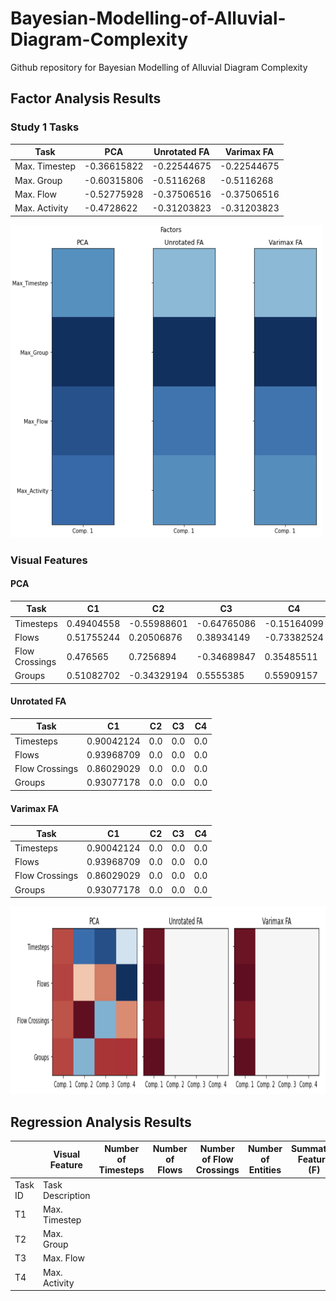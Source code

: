 # Bayesian-Modelling-of-Alluvial-Diagram-Complexity
Github repository for Bayesian Modelling of Alluvial Diagram Complexity

## Factor Analysis Results

### Study 1 Tasks

| Task  | PCA | Unrotated FA | Varimax FA |
| ------------- | ------------- | ------------- | ------------- |
| Max. Timestep  | -0.36615822  | -0.22544675 | -0.22544675 |
| Max. Group  | -0.60315806  | -0.5116268 | -0.5116268 |
| Max. Flow  | -0.52775928  | -0.37506516 | -0.37506516 |
| Max. Activity  | -0.4728622  | -0.31203823 | -0.31203823 |

<img src="/images/factor_task_s1.png" width="500" height="500">

### Visual Features

#### PCA
| Task  | C1 | C2 | C3 | C4 |
| ------------- | ------------- | ------------- | ------------- | ------------- |
| Timesteps  | 0.49404558 | -0.55988601 | -0.64765086 | -0.15164099 |
| Flows  | 0.51755244 | 0.20506876 | 0.38934149 | -0.73382524 |
| Flow Crossings  | 0.476565 | 0.7256894 | -0.34689847 | 0.35485511 |
| Groups  | 0.51082702 | -0.34329194 | 0.5555385 | 0.55909157 |

#### Unrotated FA
| Task  | C1 | C2 | C3 | C4 |
| ------------- | ------------- | ------------- | ------------- | ------------- |
| Timesteps  | 0.90042124 | 0.0 | 0.0 | 0.0 |
| Flows  | 0.93968709 | 0.0 | 0.0 | 0.0 |
| Flow Crossings  | 0.86029029 | 0.0 | 0.0 | 0.0 |
| Groups  | 0.93077178 | 0.0 | 0.0 | 0.0 |

#### Varimax FA 
| Task  | C1 | C2 | C3 | C4 |
| ------------- | ------------- | ------------- | ------------- | ------------- |
| Timesteps  | 0.90042124 | 0.0 | 0.0 | 0.0 |
| Flows  | 0.93968709 | 0.0 | 0.0 | 0.0 |
| Flow Crossings  | 0.86029029 | 0.0 | 0.0 | 0.0 |
| Groups  | 0.93077178 | 0.0 | 0.0 | 0.0 |

<img src="/images/factor_feat.png" width="900" height="300">

## Regression Analysis Results

|| Visual Feature | Number of Timesteps | Number of Flows | Number of Flow Crossings | Number of Entities | Summated Feature (F) |
| ------------- | ------------- | ------------- | ------------- | ------------- | ------------- | ------------- |
| Task ID | Task Description | |||||
| T1 | Max. Timestep | |||||
| T2 | Max. Group | |||||
| T3 | Max. Flow | |||||
| T4 | Max. Activity | |||||





<!-- % \textbf{Task ID} & \textbf{Task Description} & \textbf{$\beta$}         & \textbf{$R^{2}$}        & \textbf{$\beta$}       & \textbf{$R^{2}$}      & \textbf{$\beta$}           & \textbf{$R^{2}$}           & \textbf{$\beta$}      & \textbf{$R^{2}$}        & \textbf{$\beta$}      & \textbf{$R^{2}$}\\ \midrule
% T1               & Max. Timestep             & 1.096              & 0.582              & 1.374            & 0.634            & 1.356                & 0.587                 & 1.185           & \textbf{0.668}   & 1.280                 & 0.637       \\ 
% T2               & Max. Group                & 0.758              & 0.566              & 0.955            & 0.624            & 0.943                & 0.578                 & 0.814           & \textbf{0.641}    & 0.886                 & 0.621                  \\ 
% T3               & Max. Flow                 & 1.004              & 0.639              & 1.242            & 0.678            & 1.212                & 0.614                 & 1.075           & \textbf{0.720}    & 1.160                 & 0.684                   \\ 
% T4               & Max. Activity             & 0.845              & 0.587              & 1.067            & 0.648            & 1.067                & 0.648                 & 0.920           & \textbf{0.682}    & 0.991                 & 0.647                   \\ \midrule
% \multicolumn{2}{c}{$Acc_4$}       & 0.922              & 0.616              & 1.157            & 0.671            & 1.139                & 0.619                 & 0.9959          & \textbf{0.704}     & 1.077                 & 0.673                   \\ 
% \multicolumn{2}{c}{$Acc_3$}      & 0.871              & 0.625              & 1.091            & 0.679            & 1.072                & 0.623                 & 0.938           & \textbf{0.712}     & 1.015                 & 0.68                    \\ \midrule
% \multicolumn{2}{c}{Perceived Complexity}      & 0.731             & 0.584             & 0.899            & 0.614            & 0.871                & 0.547                 & 0.769          & \textbf{0.637}     & 0.837                 & 0.615                    \\ \bottomrule
% \end{tabular}
% }
% \caption{Regression results for all features against all accuracy variables in Study 1, perceived complexity in Study 2.}
% \label{tab:2}
% \end{table*} -->
 
 